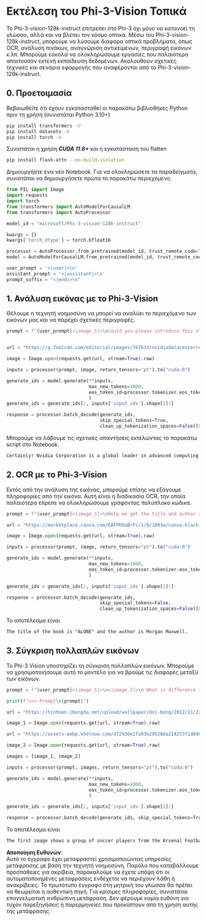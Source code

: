 # **Εκτέλεση του Phi-3-Vision Τοπικά**

Το Phi-3-vision-128k-instruct επιτρέπει στο Phi-3 όχι μόνο να κατανοεί τη γλώσσα, αλλά και να βλέπει τον κόσμο οπτικά. Μέσω του Phi-3-vision-128k-instruct, μπορούμε να λύσουμε διάφορα οπτικά προβλήματα, όπως OCR, ανάλυση πινάκων, αναγνώριση αντικειμένων, περιγραφή εικόνων κ.λπ. Μπορούμε εύκολα να ολοκληρώσουμε εργασίες που παλαιότερα απαιτούσαν εκτενή εκπαίδευση δεδομένων. Ακολουθούν σχετικές τεχνικές και σενάρια εφαρμογής που αναφέρονται από το Phi-3-vision-128k-instruct.

## **0. Προετοιμασία**

Βεβαιωθείτε ότι έχουν εγκατασταθεί οι παρακάτω βιβλιοθήκες Python πριν τη χρήση (συνιστάται Python 3.10+)

```bash
pip install transformers -U
pip install datasets -U
pip install torch -U
```

Συνιστάται η χρήση ***CUDA 11.6+*** και η εγκατάσταση του flatten

```bash
pip install flash-attn --no-build-isolation
```

Δημιουργήστε ένα νέο Notebook. Για να ολοκληρώσετε τα παραδείγματα, συνιστάται να δημιουργήσετε πρώτα το παρακάτω περιεχόμενο.

```python
from PIL import Image
import requests
import torch
from transformers import AutoModelForCausalLM
from transformers import AutoProcessor

model_id = "microsoft/Phi-3-vision-128k-instruct"

kwargs = {}
kwargs['torch_dtype'] = torch.bfloat16

processor = AutoProcessor.from_pretrained(model_id, trust_remote_code=True)
model = AutoModelForCausalLM.from_pretrained(model_id, trust_remote_code=True, torch_dtype="auto").cuda()

user_prompt = '<|user|>\n'
assistant_prompt = '<|assistant|>\n'
prompt_suffix = "<|end|>\n"
```

## **1. Ανάλυση εικόνας με το Phi-3-Vision**

Θέλουμε η τεχνητή νοημοσύνη να μπορεί να αναλύει το περιεχόμενο των εικόνων μας και να παρέχει σχετικές περιγραφές.

```python
prompt = f"{user_prompt}<|image_1|>\nCould you please introduce this stock to me?{prompt_suffix}{assistant_prompt}"


url = "https://g.foolcdn.com/editorial/images/767633/nvidiadatacenterrevenuefy2017tofy2024.png"

image = Image.open(requests.get(url, stream=True).raw)

inputs = processor(prompt, image, return_tensors="pt").to("cuda:0")

generate_ids = model.generate(**inputs, 
                              max_new_tokens=1000,
                              eos_token_id=processor.tokenizer.eos_token_id,
                              )
generate_ids = generate_ids[:, inputs['input_ids'].shape[1]:]

response = processor.batch_decode(generate_ids, 
                                  skip_special_tokens=True, 
                                  clean_up_tokenization_spaces=False)[0]
```

Μπορούμε να λάβουμε τις σχετικές απαντήσεις εκτελώντας το παρακάτω script στο Notebook.

```txt
Certainly! Nvidia Corporation is a global leader in advanced computing and artificial intelligence (AI). The company designs and develops graphics processing units (GPUs), which are specialized hardware accelerators used to process and render images and video. Nvidia's GPUs are widely used in professional visualization, data centers, and gaming. The company also provides software and services to enhance the capabilities of its GPUs. Nvidia's innovative technologies have applications in various industries, including automotive, healthcare, and entertainment. The company's stock is publicly traded and can be found on major stock exchanges.
```

## **2. OCR με το Phi-3-Vision**

Εκτός από την ανάλυση της εικόνας, μπορούμε επίσης να εξάγουμε πληροφορίες από την εικόνα. Αυτή είναι η διαδικασία OCR, την οποία παλαιότερα έπρεπε να ολοκληρώσουμε γράφοντας πολύπλοκο κώδικα.

```python
prompt = f"{user_prompt}<|image_1|>\nHelp me get the title and author information of this book?{prompt_suffix}{assistant_prompt}"

url = "https://marketplace.canva.com/EAFPHUaBrFc/1/0/1003w/canva-black-and-white-modern-alone-story-book-cover-QHBKwQnsgzs.jpg"

image = Image.open(requests.get(url, stream=True).raw)

inputs = processor(prompt, image, return_tensors="pt").to("cuda:0")

generate_ids = model.generate(**inputs, 
                              max_new_tokens=1000,
                              eos_token_id=processor.tokenizer.eos_token_id,
                              )

generate_ids = generate_ids[:, inputs['input_ids'].shape[1]:]

response = processor.batch_decode(generate_ids, 
                                  skip_special_tokens=False, 
                                  clean_up_tokenization_spaces=False)[0]

```

Το αποτέλεσμα είναι

```txt
The title of the book is "ALONE" and the author is Morgan Maxwell.
```

## **3. Σύγκριση πολλαπλών εικόνων**

Το Phi-3 Vision υποστηρίζει τη σύγκριση πολλαπλών εικόνων. Μπορούμε να χρησιμοποιήσουμε αυτό το μοντέλο για να βρούμε τις διαφορές μεταξύ των εικόνων.

```python
prompt = f"{user_prompt}<|image_1|>\n<|image_2|>\n What is difference in this two images?{prompt_suffix}{assistant_prompt}"

print(f">>> Prompt\n{prompt}")

url = "https://hinhnen.ibongda.net/upload/wallpaper/doi-bong/2012/11/22/arsenal-wallpaper-free.jpg"

image_1 = Image.open(requests.get(url, stream=True).raw)

url = "https://assets-webp.khelnow.com/d7293de2fa93b29528da214253f1d8d0/news/uploads/2021/07/Arsenal-1024x576.jpg.webp"

image_2 = Image.open(requests.get(url, stream=True).raw)

images = [image_1, image_2]

inputs = processor(prompt, images, return_tensors="pt").to("cuda:0")

generate_ids = model.generate(**inputs, 
                              max_new_tokens=1000,
                              eos_token_id=processor.tokenizer.eos_token_id,
                              )

generate_ids = generate_ids[:, inputs['input_ids'].shape[1]:]

response = processor.batch_decode(generate_ids, skip_special_tokens=True, clean_up_tokenization_spaces=False)[0]
```

Το αποτέλεσμα είναι

```txt
The first image shows a group of soccer players from the Arsenal Football Club posing for a team photo with their trophies, while the second image shows a group of soccer players from the Arsenal Football Club celebrating a victory with a large crowd of fans in the background. The difference between the two images is the context in which the photos were taken, with the first image focusing on the team and their trophies, and the second image capturing a moment of celebration and victory.
```

**Αποποίηση Ευθυνών**:  
Αυτό το έγγραφο έχει μεταφραστεί χρησιμοποιώντας υπηρεσίες μετάφρασης με βάση την τεχνητή νοημοσύνη. Παρόλο που καταβάλλουμε προσπάθειες για ακρίβεια, παρακαλούμε να έχετε υπόψη ότι οι αυτοματοποιημένες μεταφράσεις ενδέχεται να περιέχουν λάθη ή ανακρίβειες. Το πρωτότυπο έγγραφο στη μητρική του γλώσσα θα πρέπει να θεωρείται η αυθεντική πηγή. Για κρίσιμες πληροφορίες, συνιστάται επαγγελματική ανθρώπινη μετάφραση. Δεν φέρουμε καμία ευθύνη για τυχόν παρεξηγήσεις ή παρερμηνείες που προκύπτουν από τη χρήση αυτής της μετάφρασης.